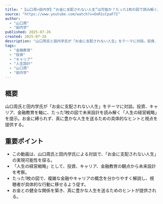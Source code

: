 ```yaml
---
title: "【山口周×田内学】“お金に支配されない人生”は可能か？たった1枚の図で読み解く未来設計【人生の経営戦略】投資／キャリア／金融教育"
source: "https://www.youtube.com/watch?v=OoR1cCpaF7I"
author:
  - "山口周"
  - "田内学"
published: 2025-07-26
created: 2025-07-26
description: "山口周氏と田内学氏が「お金に支配されない人生」をテーマに対談。投資、キャリア、金融教育を軸に、たった1枚の図で未来設計を読み解く「人生の経営戦略」を提示。お金に縛られず、真に豊かな人生を送るための具体的なヒントと視点を提供する。"
tags:
  - "金融教育"
  - "投資"
  - "キャリア"
  - "人生設計"
  - "山口周"
  - "田内学"
---
```


## 概要

山口周氏と田内学氏が「お金に支配されない人生」をテーマに対談。投資、キャリア、金融教育を軸に、たった1枚の図で未来設計を読み解く「人生の経営戦略」を提示。お金に縛られず、真に豊かな人生を送るための具体的なヒントと視点を提供する。

## 重要ポイント

*   この動画は、山口周氏と田内学氏による対談で、「お金に支配されない人生」の実現可能性を探る。
*   「人生の経営戦略」として、投資、キャリア、金融教育の観点から未来設計を考察。
*   たった1枚の図で、複雑な金融やキャリアの概念を分かりやすく解説し、視聴者が具体的な行動に移せるよう促す。
*   お金との健全な関係を築き、真に豊かな人生を送るためのヒントが提供される。
